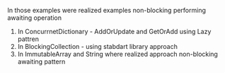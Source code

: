 In those examples were realized examples non-blocking performing awaiting operation 
1. In ConcurrnetDictionary - AddOrUpdate and GetOrAdd using Lazy pattren
2. In BlockingCollection - using  stabdart library approach
3. In ImmutableArray and String where realized approach non-blocking awaiting pattern

